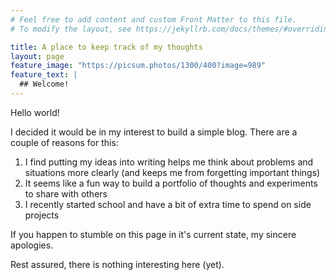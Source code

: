```yaml
---
# Feel free to add content and custom Front Matter to this file.
# To modify the layout, see https://jekyllrb.com/docs/themes/#overriding-theme-defaults

title: A place to keep track of my thoughts
layout: page
feature_image: "https://picsum.photos/1300/400?image=989"
feature_text: |
  ## Welcome!
---
```

Hello world!

I decided it would be in my interest to build a simple blog. There are a couple of reasons for this: 
1. I find putting my ideas into writing helps me think about problems and situations more clearly (and keeps me from forgetting important things)
2. It seems like a fun way to build a portfolio of thoughts and experiments to share with others
3. I recently started school and have a bit of extra time to spend on side projects

If you happen to stumble on this page in it's current state, my sincere apologies. 

Rest assured, there is nothing interesting here (yet).